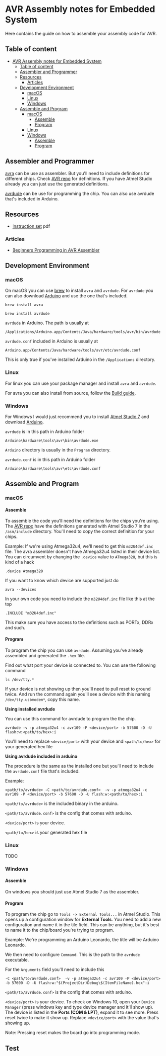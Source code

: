 # AVR Assembly notes for Embedded System

Here contains the guide on how to assemble your assembly code for AVR.

## Table of content

- [AVR Assembly notes for Embedded System](#avr-assembly-notes-for-embedded-system)
  - [Table of content](#table-of-content)
  - [Assembler and Programmer](#assembler-and-programmer)
  - [Resources](#resources)
    - [Articles](#articles)
  - [Development Environment](#development-environment)
    - [macOS](#macos)
    - [Linux](#linux)
    - [Windows](#windows)
  - [Assemble and Program](#assemble-and-program)
    - [macOS](#macos-1)
      - [Assemble](#assemble)
      - [Program](#program)
    - [Linux](#linux-1)
    - [Windows](#windows-1)
      - [Assemble](#assemble-1)
      - [Program](#program-1)

## Assembler and Programmer

[avra](https://github.com/Ro5bert/avra) can be use as assembler. But you'll need to include definitions for different chips. Check [AVR repo](https://github.com/DarkSector/AVR) for definitions. If you have Atmel Studio already you can just use the generated definitions.

[avrdude](https://www.nongnu.org/avrdude/) can be use for programming the chip. You can also use avrdude that's included in Arduino.

## Resources

- [Instruction set](http://ww1.microchip.com/downloads/en/devicedoc/atmel-0856-avr-instruction-set-manual.pdf) pdf

### Articles
 - [Beginners Programming in AVR Assembler](http://www.avr-asm-tutorial.net/avr_en/beginner/index.html)

## Development Environment

### macOS

On macOS you can use [brew](https://brew.sh) to install `avra` and `avrdude`. For `avrdude` you can also download [Arduino](https://www.arduino.cc) and use the one that's included.

```
brew install avra
```

```
brew install avrdude
```

`avrdude` in Arduino. The path is usually at

```
/Applications/Arduino.app/Contents/Java/hardware/tools/avr/bin/avrdude
```

`avrdude.conf` included in Arduino is usually at

```
Arduino.app/Contents/Java/hardware/tools/avr/etc/avrdude.conf
```

This is only true if you've installed Arduino in the `/Applications` directory.

### Linux

For linux you can use your package manager and install `avra` and `avrdude`.

For avra you can also install from source, follow the [Build guide](https://github.com/Ro5bert/avra#build).

### Windows

For Windows I would just recommend you to install [Atmel Studio 7](https://www.microchip.com/mplab/microchip-studio) and download [Arduino](https://www.arduino.cc).

`avrdude` is in this path in Arduino folder

```
Arduino\hardware\tools\avr\bin\avrdude.exe
```

`Arduino` directory is usually in the `Program` directory.

`avrdude.conf` is in this path in Arduino folder

```
Arduino\hardware\tools\avr\etc\avrdude.conf
```

## Assemble and Program

### macOS

#### Assemble

To assemble the code you'll need the definitions for the chips you're using. The [AVR repo](https://github.com/DarkSector/AVR) have the definitions generated with Atmel Studio 7 in the `/asm/include` directory. You'll need to copy the correct definition for your chips.

Example: If we're using Atmega32u4, we'll need to get this `m32U4def.inc` file. The avra assembler doesn't have Atmega32u4 listed in their device list. You can circumvent by changing the `.device` value to `ATmega328`, but this is kind of a hack 

```
.device Atmega328
```

If you want to know which device are supported just do

```
avra --devices
```

In your own code you need to include the `m32U4def.inc` file like this at the top

```
.INCLUDE "m32U4def.inc"
```

This make sure you have access to the definitions such as PORTx, DDRx and such.

#### Program

To program the chip you can use `avrdude`. Assuming you've already assembled and generated the `.hex` file.

Find out what port your device is connected to. You can use the following command

```
ls /dev/tty.* 
```

If your device is not showing up then you'll need to pull reset to ground twice. And run the command again you'll see a device with this naming `/dev/tty.usbmodem*`, copy this name.

**Using installed avrdude**

You can use this command for avrdude to program the the chip.

```
avrdude -v -p atmega32u4 -c avr109 -P <device/port> -b 57600 -D -U flash:w:<path/to/hex>:i
```

You'll need to replace `<device/port>` with your device and `<path/to/hex>` for your generated hex file

**Using avrdude included in arduino**

The procedure is the same as the installed one but you'll need to include the `avrdude.conf` file that's included.

Example:

```
<path/to/avrdude> -C <path/to/avrdude.conf>  -v -p atmega32u4 -c avr109 -P <device/port> -b 57600 -D -U flash:w:<path/to/hex>:i
```

`<path/to/avrdude>` is the included binary in the arduino. 

`<path/to/avrdude.conf>` is the config that comes with arduino. 

`<device/port>` is your device. 

`<path/to/hex>` is your generated hex file

### Linux

TODO

### Windows

#### Assemble

On windows you should just use Atmel Studio 7 as the assembler.

#### Program

To program the chip go to `Tools -> External Tools...` in Atmel Studio. This opens up a configuration window for **External Tools**. You need to add a new configuration and name it in the tile field. This can be anything, but it's best to name it to the chip/board you're trying to program.

Example: We're programming an Arduino Leonardo, the title will be Arduino Leonardo.

We then need to configure `Command`. This is the path to the `avrdude` executable.

For the `Arguments` field you'll need to include this

```
-C <path/to/avrdude.conf>  -v -p atmega32u4 -c avr109 -P <device/port> -b 57600 -D -U flash:w:"$(ProjectDir)Debug\$(ItemFileName).hex":i
```

`<path/to/avrdude.conf>` is the config that comes with arduino. 

`<device/port>` is your device. To check on Windows 10, open your `Device Manager` (press windows key and type device manager and it'll show up). The device is listed in the **Ports (COM & LPT)**, expand it to see more. Press reset twice to make it show up. Replace `<device/port>` with the value that's showing up. 

Note: Pressing reset makes the board go into programming mode.


## Test
